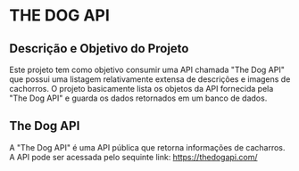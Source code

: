 # THE DOG API

## Descrição e Objetivo do Projeto
Este projeto tem como objetivo consumir uma API chamada "The Dog API" que possui uma listagem relativamente extensa de descrições e imagens de cachorros. O projeto
basicamente lista os objetos da API fornecida pela "The Dog API" e guarda os dados retornados em um banco de dados.

## The Dog API
A "The Dog API" é uma API pública que retorna informações de cacharros. A API pode ser acessada pelo sequinte link: https://thedogapi.com/





